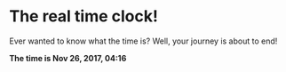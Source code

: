 # The real time clock!

Ever wanted to know what the time is? Well, your journey is about to end!

**The time is Nov 26, 2017, 04:16**